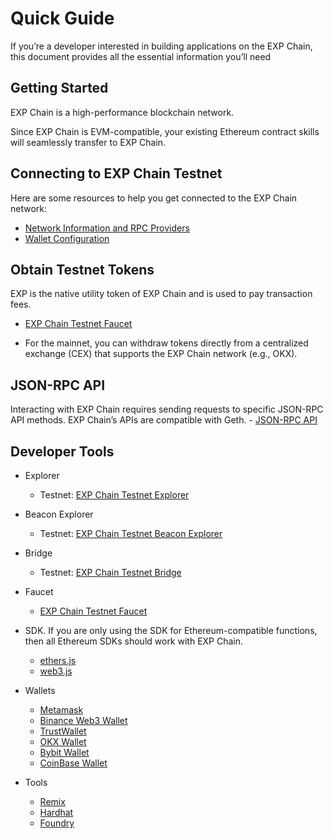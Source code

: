 # Quick Guide

If you’re a developer interested in building applications on the EXP Chain, this document provides all the essential information you’ll need

## Getting Started

EXP Chain is a high-performance blockchain network.

Since EXP Chain is EVM-compatible, your existing Ethereum contract skills will seamlessly transfer to EXP Chain.

## Connecting to EXP Chain Testnet

Here are some resources to help you get connected to the EXP Chain network:

- [Network Information and RPC Providers](https://github.com/PolyhedraZK/chaindocs?tab=readme-ov-file#json-rpc)
- [Wallet Configuration](https://github.com/PolyhedraZK/chaindocs?tab=readme-ov-file#wallet-configuration)

## Obtain Testnet Tokens

EXP is the native utility token of EXP Chain and is used to pay transaction fees.

- [EXP Chain Testnet Faucet](https://expchain.ai/faucet)

- For the mainnet, you can withdraw tokens directly from a centralized exchange (CEX) that supports the EXP Chain network (e.g., OKX).

## JSON-RPC API

Interacting with EXP Chain requires sending requests to specific JSON-RPC API methods. EXP Chain’s APIs are compatible with Geth. - [JSON-RPC API](https://github.com/PolyhedraZK/chaindocs?tab=readme-ov-file#json-rpc)

## Developer Tools

- Explorer

  - Testnet: [EXP Chain Testnet Explorer](https://blockscout-testnet.expchain.ai)

- Beacon Explorer

  - Testnet: [EXP Chain Testnet Beacon Explorer](https://beacon-explorer-testnet.expchain.ai)

- Bridge

  - Testnet: [EXP Chain Testnet Bridge](https://expchain.ai/bridge)

- Faucet

  - [EXP Chain Testnet Faucet](https://expchain.ai/faucet)

- SDK. If you are only using the SDK for Ethereum-compatible functions, then all Ethereum SDKs should work with EXP Chain.

  - [ethers.js](https://docs.ethers.org/v6/getting-started/)
  - [web3.js](https://web3js.readthedocs.io/en/v1.10.0/getting-started.html)

- Wallets

  - [Metamask](https://metamask.io)
  - [Binance Web3 Wallet](https://www.binance.com)
  - [TrustWallet](https://trustwallet.com)
  - [OKX Wallet](https://www.okx.com)
  - [Bybit Wallet](https://www.bybit.com)
  - [CoinBase Wallet](https://www.coinbase.com)

- Tools

  - [Remix](https://remix.ethereum.org/)
  - [Hardhat](https://hardhat.org/)
  - [Foundry](https://github.com/foundry-rs/foundry/)
